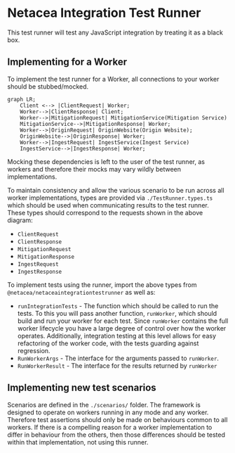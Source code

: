 # Netacea Integration Test Runner

This test runner will test any JavaScript integration by treating it as a black box.

## Implementing for a Worker

To implement the test runner for a Worker, all connections to your worker should be stubbed/mocked.

```mermaid
graph LR;
    Client <--> |ClientRequest| Worker;
    Worker-->|ClientResponse| Client;
    Worker-->|MitigationRequest| MitigationService(Mitigation Service)
    MitigationService-->|MitigationResponse| Worker;
    Worker-->|OriginRequest| OriginWebsite(Origin Website);
    OriginWebsite-->|OriginResponse| Worker;
    Worker-->|IngestRequest| IngestService(Ingest Service)
    IngestService-->|IngestResponse| Worker;
```

Mocking these dependencies is left to the user of the test runner, as workers and therefore their mocks may vary wildly between implementations.

To maintain consistency and allow the various scenario to be run across all worker implementations, types are provided via `./TestRunner.types.ts` which should be used when communicating results to the test runner. These types should correspond to the requests shown in the above diagram:

-  `ClientRequest`
-  `ClientResponse`
-  `MitigationRequest`
-  `MitigationResponse`
-  `IngestRequest`
-  `IngestResponse`

To implement tests using the runner, import the above types from `@netacea/netaceaintegrationtestrunner` as well as:

-   `runIntegrationTests` - The function which should be called to run the tests. To this you will pass another function, `runWorker`, which should build and run your worker for each test. Since `runWorker` contains the full worker lifecycle you have a large degree of control over how the worker operates. Additionally, integration testing at this level allows for easy refactoring of the worker code, with the tests guarding against regression.
-   `RunWorkerArgs` - The interface for the arguments passed to `runWorker`.
-   `RunWorkerResult` - The interface for the results returned by `runWorker`

## Implementing new test scenarios

Scenarios are defined in the `./scenarios/` folder.
The framework is designed to operate on workers running in any mode and any worker. Therefore test assertions should only be made on behaviours
common to all workers. If there is a compelling reason for a worker implementation to differ in behaviour from the others, then those
differences should be tested within that implementation,
not using this runner.
